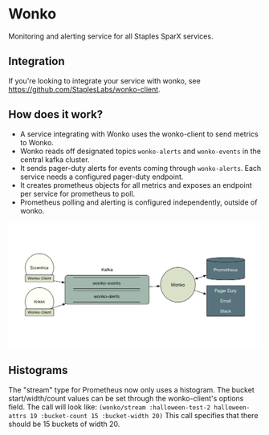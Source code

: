 # Wonko

Monitoring and alerting service for all Staples SparX services.

## Integration

If you're looking to integrate your service with wonko, see https://github.com/StaplesLabs/wonko-client.

## How does it work?

- A service integrating with Wonko uses the wonko-client to send metrics to Wonko.
- Wonko reads off designated topics `wonko-alerts` and `wonko-events` in the central kafka cluster.
- It sends pager-duty alerts for events coming through `wonko-alerts`. Each service needs a configured pager-duty endpoint.
- It creates prometheus objects for all metrics and exposes an endpoint per service for prometheus to poll.
- Prometheus polling and alerting is configured independently, outside of wonko.

![high-level-architecture.png](./doc/high-level-architecture.png)

## Histograms

The "stream" type for Prometheus now only uses a histogram. The bucket start/width/count values can be set through the wonko-client's options field. The call will look like:
`(wonko/stream :halloween-test-2 halloween-attrs 19 :bucket-count 15 :bucket-width 20)`
This call specifies that there should be 15 buckets of width 20.